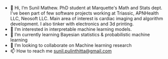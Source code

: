 - 👋 Hi, I’m Sunil Mathew. PhD student at Marquette's Math and Stats dept. 
      I've been part of few software projects working at Triassic, APNHealth LLC, Neosoft LLC. 
      Main area of interest is cardiac imaging and algorithm development. I also tinker with electronics and 3d printing.
- 👀 I’m interested in interpretable machine learning models.
- 🌱 I’m currently learning Bayesian statistics & probabilistic machine learning
- 💞️ I’m looking to collaborate on Machine learning research
- 📫 How to reach me sunil.pulinthitta@gmail.com

<!---
sunilpulinthitta/sunilpulinthitta is a ✨ special ✨ repository because its `README.md` (this file) appears on your GitHub profile.
You can click the Preview link to take a look at your changes.
--->
